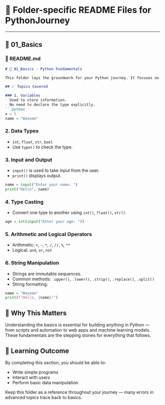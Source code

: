# 📁 Folder-specific README Files for PythonJourney

---

## 📂 01\_Basics

### 📄 README.md

````markdown
# 📘 01_Basics - Python Fundamentals

This folder lays the groundwork for your Python journey. It focuses on understanding the basic syntax and data operations that form the foundation of all Python programs.

## ✅ Topics Covered

### 1. Variables
- Used to store information.
- No need to declare the type explicitly.
```python
x = 5
name = "Waseem"
````

### 2. Data Types

* `int`, `float`, `str`, `bool`
* Use `type()` to check the type.

### 3. Input and Output

* `input()` is used to take input from the user.
* `print()` displays output.

```python
name = input("Enter your name: ")
print("Hello", name)
```

### 4. Type Casting

* Convert one type to another using `int()`, `float()`, `str()`.

```python
age = int(input("Enter your age: "))
```

### 5. Arithmetic and Logical Operators

* Arithmetic: `+`, `-`, `*`, `/`, `//`, `%`, `**`
* Logical: `and`, `or`, `not`

### 6. String Manipulation

* Strings are immutable sequences.
* Common methods: `.upper()`, `.lower()`, `.strip()`, `.replace()`, `.split()`
* String formatting:

```python
name = "Waseem"
print(f"Hello, {name}!")
```

## 🧠 Why This Matters

Understanding the basics is essential for building anything in Python — from scripts and automation to web apps and machine learning models. These fundamentals are the stepping stones for everything that follows.

## 🚀 Learning Outcome

By completing this section, you should be able to:

* Write simple programs
* Interact with users
* Perform basic data manipulation

Keep this folder as a reference throughout your journey — many errors in advanced topics trace back to basics.

````

